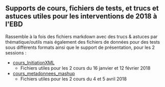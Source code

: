 ## Supports de cours, fichiers de tests, et trucs et astuces utiles pour les interventions de 2018 à l'EBD

Rassemble à la fois des fichiers markdown avec des trucs & astuces par thématique/outils mais également des fichiers de données pour des tests sous différents formats ainsi que le support de présentation, pour les 2 sessions :

* [cours_InitiationXML](/cours_InitiationXML/)
  * Fichiers utiles pour les 2 cours du 16 janvier et 12 février 2018
* [cours_metadonnees_mashup](/cours_metadonnees_mashup/)
  * Fichiers utiles pour les 2 cours du 4 et 5 avril 2018
